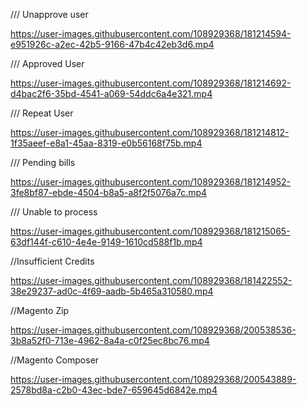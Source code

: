
/// Unapprove user      

https://user-images.githubusercontent.com/108929368/181214594-e951926c-a2ec-42b5-9166-47b4c42eb3d6.mp4



/// Approved User

https://user-images.githubusercontent.com/108929368/181214692-d4bac2f6-35bd-4541-a069-54ddc6a4e321.mp4

/// Repeat User

https://user-images.githubusercontent.com/108929368/181214812-1f35aeef-e8a1-45aa-8319-e0b56168f75b.mp4

/// Pending bills

https://user-images.githubusercontent.com/108929368/181214952-3fe8bf87-ebde-4504-b8a5-a8f2f5076a7c.mp4

/// Unable to process


https://user-images.githubusercontent.com/108929368/181215065-63df144f-c610-4e4e-9149-1610cd588f1b.mp4


//Insufficient Credits


https://user-images.githubusercontent.com/108929368/181422552-38e29237-ad0c-4f69-aadb-5b465a310580.mp4





//Magento Zip




https://user-images.githubusercontent.com/108929368/200538536-3b8a52f0-713e-4962-8a4a-c0f25ec8bc76.mp4

//Magento Composer

https://user-images.githubusercontent.com/108929368/200543889-2578bd8a-c2b0-43ec-bde7-659645d6842e.mp4





